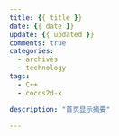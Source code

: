 ```yaml
---
title: {{ title }}
date: {{ date }}
update: {{ updated }}
comments: true
categories:
  - archives
  - technology
tags:
  - C++
  - cocos2d-x

description: "首页显示摘要"

---
```

